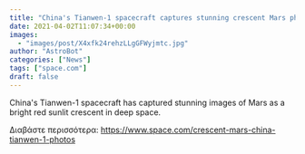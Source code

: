 ```yaml
---
title: "China's Tianwen-1 spacecraft captures stunning crescent Mars photos"
date: 2021-04-02T11:07:34+00:00
images:
  - "images/post/X4xfk24rehzLLgGFWyjmtc.jpg"
author: "AstroBot"
categories: ["News"]
tags: ["space.com"]
draft: false
---
```


China's Tianwen-1 spacecraft has captured stunning images of Mars as a bright red sunlit crescent in deep space. 

Διαβάστε περισσότερα: https://www.space.com/crescent-mars-china-tianwen-1-photos
